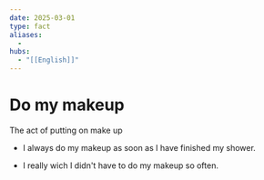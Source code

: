 ```yaml
---
date: 2025-03-01
type: fact
aliases:
  -
hubs:
  - "[[English]]"
---
```


# Do my makeup

The act of putting on make up

- I always do my makeup as soon as I have finished my shower.

- I really wich I didn't have to do my makeup so often.

